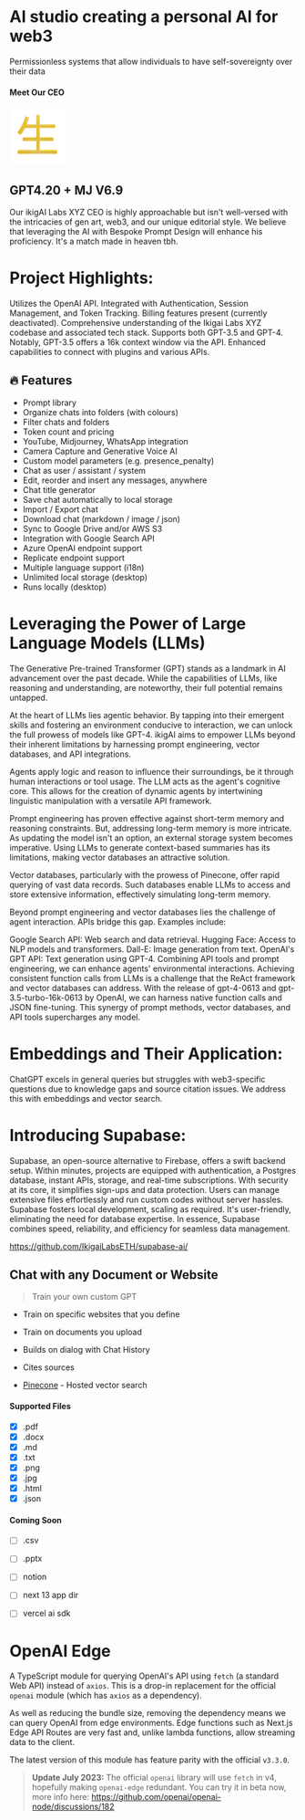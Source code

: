 # AI studio creating a personal AI for web3

Permissionless systems that allow individuals to have self-sovereignty over their data

<h4 align="left"><b>Meet Our CEO</b></h4>

<p align="left">
    <a href="https://livethelife.tv" target="_blank"><img src="public/other/apple-touch-icon.png" alt="IkigaiLabsXYZ" width="100" /></a>
</p>


## GPT4.20 + MJ V6.9

Our ikigAI Labs XYZ CEO is highly approachable but isn't well-versed with the intricacies of gen art, web3, and our unique editorial style. We believe that leveraging the AI with Bespoke Prompt Design will enhance his proficiency. It's a match made in heaven tbh.

# Project Highlights:

Utilizes the OpenAI API.
Integrated with Authentication, Session Management, and Token Tracking.
Billing features present (currently deactivated).
Comprehensive understanding of the Ikigai Labs XYZ codebase and associated tech stack.
Supports both GPT-3.5 and GPT-4. Notably, GPT-3.5 offers a 16k context window via the API.
Enhanced capabilities to connect with plugins and various APIs.

## 🔥 Features

- Prompt library
- Organize chats into folders (with colours)
- Filter chats and folders
- Token count and pricing
- YouTube, Midjourney, WhatsApp integration
- Camera Capture and Generative Voice AI
- Custom model parameters (e.g. presence_penalty)
- Chat as user / assistant / system
- Edit, reorder and insert any messages, anywhere
- Chat title generator
- Save chat automatically to local storage
- Import / Export chat
- Download chat (markdown / image / json)
- Sync to Google Drive and/or AWS S3
- Integration with Google Search API
- Azure OpenAI endpoint support
- Replicate endpoint support
- Multiple language support (i18n)
- Unlimited local storage (desktop)
- Runs locally (desktop)

# Leveraging the Power of Large Language Models (LLMs)

The Generative Pre-trained Transformer (GPT) stands as a landmark in AI advancement over the past decade. While the capabilities of LLMs, like reasoning and understanding, are noteworthy, their full potential remains untapped.

At the heart of LLMs lies agentic behavior. By tapping into their emergent skills and fostering an environment conducive to interaction, we can unlock the full prowess of models like GPT-4. ikigAI aims to empower LLMs beyond their inherent limitations by harnessing prompt engineering, vector databases, and API integrations.

Agents apply logic and reason to influence their surroundings, be it through human interactions or tool usage. The LLM acts as the agent's cognitive core. This allows for the creation of dynamic agents by intertwining linguistic manipulation with a versatile API framework.

Prompt engineering has proven effective against short-term memory and reasoning constraints. But, addressing long-term memory is more intricate. As updating the model isn't an option, an external storage system becomes imperative. Using LLMs to generate context-based summaries has its limitations, making vector databases an attractive solution.

Vector databases, particularly with the prowess of Pinecone, offer rapid querying of vast data records. Such databases enable LLMs to access and store extensive information, effectively simulating long-term memory.

Beyond prompt engineering and vector databases lies the challenge of agent interaction. APIs bridge this gap. Examples include:

Google Search API: Web search and data retrieval.
Hugging Face: Access to NLP models and transformers.
Dall-E: Image generation from text.
OpenAI's GPT API: Text generation using GPT-4.
Combining API tools and prompt engineering, we can enhance agents' environmental interactions. Achieving consistent function calls from LLMs is a challenge that the ReAct framework and vector databases can address. With the release of gpt-4-0613 and gpt-3.5-turbo-16k-0613 by OpenAI, we can harness native function calls and JSON fine-tuning. This synergy of prompt methods, vector databases, and API tools supercharges any model.

# Embeddings and Their Application:

ChatGPT excels in general queries but struggles with web3-specific questions due to knowledge gaps and source citation issues. We address this with embeddings and vector search.

# Introducing Supabase:

Supabase, an open-source alternative to Firebase, offers a swift backend setup. Within minutes, projects are equipped with authentication, a Postgres database, instant APIs, storage, and real-time subscriptions. With security at its core, it simplifies sign-ups and data protection. Users can manage extensive files effortlessly and run custom codes without server hassles. Supabase fosters local development, scaling as required. It's user-friendly, eliminating the need for database expertise. In essence, Supabase combines speed, reliability, and efficiency for seamless data management.

https://github.com/IkigaiLabsETH/supabase-ai/

## Chat with any Document or Website
> Train your own custom GPT

- Train on specific websites that you define
- Train on documents you upload
- Builds on dialog with Chat History 
- Cites sources

- [Pinecone](https://www.pinecone.io) - Hosted vector search

#### Supported Files
- [x] .pdf
- [x] .docx
- [x] .md
- [x] .txt
- [x] .png
- [x] .jpg
- [x] .html
- [x] .json

#### Coming Soon
- [ ] .csv
- [ ] .pptx
- [ ] notion
- [ ] next 13 app dir
- [ ] vercel ai sdk


# OpenAI Edge

A TypeScript module for querying OpenAI's API using `fetch` (a standard Web API)
instead of `axios`. This is a drop-in replacement for the official `openai`
module (which has `axios` as a dependency).

As well as reducing the bundle size, removing the dependency means we can query
OpenAI from edge environments. Edge functions such as Next.js Edge API Routes
are very fast and, unlike lambda functions, allow streaming data to the client.

The latest version of this module has feature parity with the official `v3.3.0`.

> **Update July 2023:** The official `openai` library will use `fetch` in v4,
> hopefully making `openai-edge` redundant. You can try it in beta now, more
> info here: https://github.com/openai/openai-node/discussions/182


